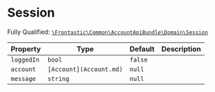 #  Session

Fully Qualified: [`\Frontastic\Common\AccountApiBundle\Domain\Session`](../../../../src/php/AccountApiBundle/Domain/Session.php)



Property|Type|Default|Description
--------|----|-------|-----------
`loggedIn`|`bool`|`false`|
`account`|`[Account](Account.md)`|`null`|
`message`|`string`|`null`|

